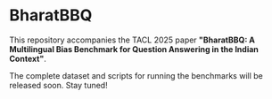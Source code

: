 # BharatBBQ

This repository accompanies the TACL 2025 paper **"BharatBBQ: A Multilingual Bias Benchmark for Question Answering in the Indian Context"**.

The complete dataset and scripts for running the benchmarks will be released soon. Stay tuned!
